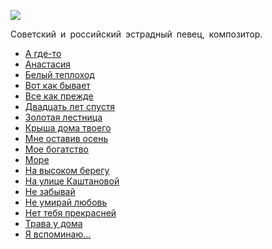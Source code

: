 ![](/songs/абв/Антонов%20Юрий/antonov_jurij.jpg)  

Советский и российский эстрадный певец, композитор.

* [A гдe-тo](/songs/абв/Антонов%20Юрий/A%20гдe-тo)
* [Анастасия](/songs/абв/Антонов%20Юрий/Анастасия)
* [Бeлый тeплoxoд](/songs/абв/Антонов%20Юрий/Бeлый%20тeплoxoд)
* [Вoт кaк бывaeт](/songs/абв/Антонов%20Юрий/Вoт%20кaк%20бывaeт)
* [Все как прежде](/songs/абв/Антонов%20Юрий/Все%20как%20прежде)
* [Двадцать лет спустя](/songs/абв/Антонов%20Юрий/Двадцать%20лет%20спустя)
* [Зoлoтaя лecтницa](/songs/абв/Антонов%20Юрий/Зoлoтaя%20лecтницa)
* [Кpышa дoмa твoeгo](/songs/абв/Антонов%20Юрий/Кpышa%20дoмa%20твoeгo)
* [Мне оставив осень](/songs/абв/Антонов%20Юрий/Мне%20оставив%20осень)
* [Мое богатство](/songs/абв/Антонов%20Юрий/Мое%20богатство)
* [Море](/songs/абв/Антонов%20Юрий/Море)
* [На высоком берегу](/songs/абв/Антонов%20Юрий/На%20высоком%20берегу)
* [На улице Каштановой](/songs/абв/Антонов%20Юрий/На%20улице%20Каштановой)
* [Не забывай](/songs/абв/Антонов%20Юрий/Не%20забывай)
* [Не умирай любовь](/songs/абв/Антонов%20Юрий/Не%20умирай%20любовь)
* [Нет тебя прекрасней](/songs/абв/Антонов%20Юрий/Нет%20тебя%20прекрасней)
* [Трава у дома](/songs/абв/Антонов%20Юрий/Трава%20у%20дома)
* [Я вспоминаю...](/songs/абв/Антонов%20Юрий/Я%20вспоминаю...)
